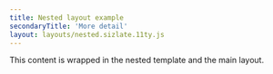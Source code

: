 ```yaml
---
title: Nested layout example
secondaryTitle: 'More detail'
layout: layouts/nested.sizlate.11ty.js
---
```



This content is wrapped  in the nested template and the main layout.